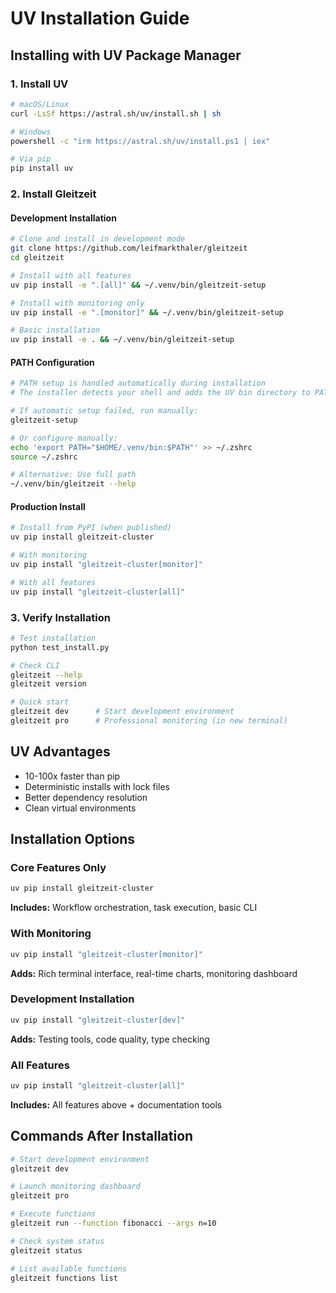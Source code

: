 # UV Installation Guide

## Installing with UV Package Manager

### 1. Install UV
```bash
# macOS/Linux
curl -LsSf https://astral.sh/uv/install.sh | sh

# Windows
powershell -c "irm https://astral.sh/uv/install.ps1 | iex"

# Via pip
pip install uv
```

### 2. Install Gleitzeit

#### Development Installation
```bash
# Clone and install in development mode
git clone https://github.com/leifmarkthaler/gleitzeit
cd gleitzeit

# Install with all features
uv pip install -e ".[all]" && ~/.venv/bin/gleitzeit-setup

# Install with monitoring only
uv pip install -e ".[monitor]" && ~/.venv/bin/gleitzeit-setup

# Basic installation
uv pip install -e . && ~/.venv/bin/gleitzeit-setup
```

#### PATH Configuration
```bash
# PATH setup is handled automatically during installation
# The installer detects your shell and adds the UV bin directory to PATH

# If automatic setup failed, run manually:
gleitzeit-setup

# Or configure manually:
echo 'export PATH="$HOME/.venv/bin:$PATH"' >> ~/.zshrc
source ~/.zshrc

# Alternative: Use full path
~/.venv/bin/gleitzeit --help
```

#### Production Install
```bash
# Install from PyPI (when published)
uv pip install gleitzeit-cluster

# With monitoring
uv pip install "gleitzeit-cluster[monitor]"

# With all features
uv pip install "gleitzeit-cluster[all]"
```

### 3. Verify Installation
```bash
# Test installation
python test_install.py

# Check CLI
gleitzeit --help
gleitzeit version

# Quick start
gleitzeit dev      # Start development environment
gleitzeit pro      # Professional monitoring (in new terminal)
```

## UV Advantages

- 10-100x faster than pip
- Deterministic installs with lock files
- Better dependency resolution 
- Clean virtual environments

## Installation Options

### Core Features Only
```bash
uv pip install gleitzeit-cluster
```
**Includes:** Workflow orchestration, task execution, basic CLI

### With Monitoring
```bash
uv pip install "gleitzeit-cluster[monitor]"
```
**Adds:** Rich terminal interface, real-time charts, monitoring dashboard

### Development Installation
```bash
uv pip install "gleitzeit-cluster[dev]"
```
**Adds:** Testing tools, code quality, type checking

### All Features
```bash
uv pip install "gleitzeit-cluster[all]"
```
**Includes:** All features above + documentation tools

## Commands After Installation

```bash
# Start development environment
gleitzeit dev

# Launch monitoring dashboard
gleitzeit pro

# Execute functions  
gleitzeit run --function fibonacci --args n=10

# Check system status
gleitzeit status

# List available functions
gleitzeit functions list
```
